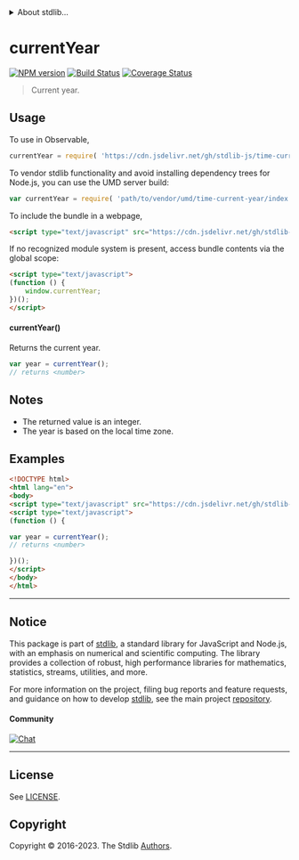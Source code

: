 <!--

@license Apache-2.0

Copyright (c) 2022 The Stdlib Authors.

Licensed under the Apache License, Version 2.0 (the "License");
you may not use this file except in compliance with the License.
You may obtain a copy of the License at

   http://www.apache.org/licenses/LICENSE-2.0

Unless required by applicable law or agreed to in writing, software
distributed under the License is distributed on an "AS IS" BASIS,
WITHOUT WARRANTIES OR CONDITIONS OF ANY KIND, either express or implied.
See the License for the specific language governing permissions and
limitations under the License.

-->


<details>
  <summary>
    About stdlib...
  </summary>
  <p>We believe in a future in which the web is a preferred environment for numerical computation. To help realize this future, we've built stdlib. stdlib is a standard library, with an emphasis on numerical and scientific computation, written in JavaScript (and C) for execution in browsers and in Node.js.</p>
  <p>The library is fully decomposable, being architected in such a way that you can swap out and mix and match APIs and functionality to cater to your exact preferences and use cases.</p>
  <p>When you use stdlib, you can be absolutely certain that you are using the most thorough, rigorous, well-written, studied, documented, tested, measured, and high-quality code out there.</p>
  <p>To join us in bringing numerical computing to the web, get started by checking us out on <a href="https://github.com/stdlib-js/stdlib">GitHub</a>, and please consider <a href="https://opencollective.com/stdlib">financially supporting stdlib</a>. We greatly appreciate your continued support!</p>
</details>

# currentYear

[![NPM version][npm-image]][npm-url] [![Build Status][test-image]][test-url] [![Coverage Status][coverage-image]][coverage-url] <!-- [![dependencies][dependencies-image]][dependencies-url] -->

> Current year.



<section class="usage">

## Usage

To use in Observable,

```javascript
currentYear = require( 'https://cdn.jsdelivr.net/gh/stdlib-js/time-current-year@umd/browser.js' )
```

To vendor stdlib functionality and avoid installing dependency trees for Node.js, you can use the UMD server build:

```javascript
var currentYear = require( 'path/to/vendor/umd/time-current-year/index.js' )
```

To include the bundle in a webpage,

```html
<script type="text/javascript" src="https://cdn.jsdelivr.net/gh/stdlib-js/time-current-year@umd/browser.js"></script>
```

If no recognized module system is present, access bundle contents via the global scope:

```html
<script type="text/javascript">
(function () {
    window.currentYear;
})();
</script>
```

#### currentYear()

Returns the current year.

```javascript
var year = currentYear();
// returns <number>
```

</section>

<!-- /.usage -->

<section class="notes">

## Notes

-   The returned value is an integer.
-   The year is based on the local time zone.

</section>

<!-- /.notes -->

<section class="examples">

## Examples

<!-- eslint no-undef: "error" -->

```html
<!DOCTYPE html>
<html lang="en">
<body>
<script type="text/javascript" src="https://cdn.jsdelivr.net/gh/stdlib-js/time-current-year@umd/browser.js"></script>
<script type="text/javascript">
(function () {

var year = currentYear();
// returns <number>

})();
</script>
</body>
</html>
```

</section>

<!-- /.examples -->



<!-- Section for related `stdlib` packages. Do not manually edit this section, as it is automatically populated. -->

<section class="related">

</section>

<!-- /.related -->

<!-- Section for all links. Make sure to keep an empty line after the `section` element and another before the `/section` close. -->


<section class="main-repo" >

* * *

## Notice

This package is part of [stdlib][stdlib], a standard library for JavaScript and Node.js, with an emphasis on numerical and scientific computing. The library provides a collection of robust, high performance libraries for mathematics, statistics, streams, utilities, and more.

For more information on the project, filing bug reports and feature requests, and guidance on how to develop [stdlib][stdlib], see the main project [repository][stdlib].

#### Community

[![Chat][chat-image]][chat-url]

---

## License

See [LICENSE][stdlib-license].


## Copyright

Copyright &copy; 2016-2023. The Stdlib [Authors][stdlib-authors].

</section>

<!-- /.stdlib -->

<!-- Section for all links. Make sure to keep an empty line after the `section` element and another before the `/section` close. -->

<section class="links">

[npm-image]: http://img.shields.io/npm/v/@stdlib/time-current-year.svg
[npm-url]: https://npmjs.org/package/@stdlib/time-current-year

[test-image]: https://github.com/stdlib-js/time-current-year/actions/workflows/test.yml/badge.svg?branch=main
[test-url]: https://github.com/stdlib-js/time-current-year/actions/workflows/test.yml?query=branch:main

[coverage-image]: https://img.shields.io/codecov/c/github/stdlib-js/time-current-year/main.svg
[coverage-url]: https://codecov.io/github/stdlib-js/time-current-year?branch=main

<!--

[dependencies-image]: https://img.shields.io/david/stdlib-js/time-current-year.svg
[dependencies-url]: https://david-dm.org/stdlib-js/time-current-year/main

-->

[chat-image]: https://img.shields.io/gitter/room/stdlib-js/stdlib.svg
[chat-url]: https://app.gitter.im/#/room/#stdlib-js_stdlib:gitter.im

[stdlib]: https://github.com/stdlib-js/stdlib

[stdlib-authors]: https://github.com/stdlib-js/stdlib/graphs/contributors

[cli-section]: https://github.com/stdlib-js/time-current-year#cli
[cli-url]: https://github.com/stdlib-js/time-current-year/tree/cli
[@stdlib/time-current-year]: https://github.com/stdlib-js/time-current-year/tree/main

[umd]: https://github.com/umdjs/umd
[es-module]: https://developer.mozilla.org/en-US/docs/Web/JavaScript/Guide/Modules

[deno-url]: https://github.com/stdlib-js/time-current-year/tree/deno
[umd-url]: https://github.com/stdlib-js/time-current-year/tree/umd
[esm-url]: https://github.com/stdlib-js/time-current-year/tree/esm
[branches-url]: https://github.com/stdlib-js/time-current-year/blob/main/branches.md

[stdlib-license]: https://raw.githubusercontent.com/stdlib-js/time-current-year/main/LICENSE

</section>

<!-- /.links -->
